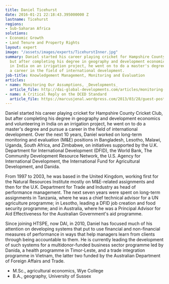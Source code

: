 ```yaml
---
title: Daniel Ticehurst
date: 2016-01-21 22:18:43.395000000 Z
lastname: Ticehurst
regions:
- Sub-Saharan Africa
solutions:
- Economic Growth
- Land Tenure and Property Rights
layout: expert
image: "/assets/images/experts/TicehurstInner.jpg"
summary: Daniel started his career playing cricket for Hampshire County Cricket Club,
  but after completing his degree in geography and development economics and volunteering
  in India on an irrigation project, he went on to do a master's degree and pursue
  a career in the field of international development.
job-title: Knowledgement Management, Monitoring and Evaluation
articles:
- name: Monitoring Our Assumptions, _Developments_
  article_file: http://dai-global-developments.com/articles/monitoring-our-assumptions/
- name: A Critical Reply on the DCED Standard
  article_file: https://marcusjenal.wordpress.com/2013/03/28/guest-post-daniel-ticehurst-with-a-critical-reply-on-the-dced-standard/
---
```


Daniel started his career playing cricket for Hampshire County Cricket Club, but after completing his degree in geography and development economics and volunteering in India on an irrigation project, he went on to do a master's degree and pursue a career in the field of international development. Over the next 10 years, Daniel worked on long-term monitoring and evaluation (M&E) positions in Bangladesh, Lesotho, Malawi, Uganda, South Africa, and Zimbabwe, on initiatives supported by the U.K. Department for International Development (DFID), the World Bank, The Community Development Resource Network, the U.S. Agency for International Development, the International Fund for Agricultural Development, and Danida.

From 1997 to 2003, he was based in the United Kingdom, working first for the Natural Resources Institute mostly on M&E-related assignments and then for the U.K. Department for Trade and Industry as head of performance management. The next seven years were spent on long-term assignments in Tanzania, where he was a chief technical advisor for a UN agriculture programme; in Lesotho, leading a DFID job creation and food security programme; and in Australia, where he was a Principal Advisor for Aid Effectiveness for the Australian Government's aid programme.

Since joining HTSPE, now DAI, in 2010, Daniel has focused much of his attention on developing systems that put to use financial and non-financial measures of performance in ways that help managers learn from clients through being accountable to them. He is currently leading the development of such systems for a multidonor-funded business sector programme led by Danida, a health programme in Timor-Leste, and a trade integration programme in Vietnam, the latter two funded by the Australian Department of Foreign Affairs and Trade.

* M.Sc., agricultural economics, Wye College
* B.A., geography, University of Sussex
